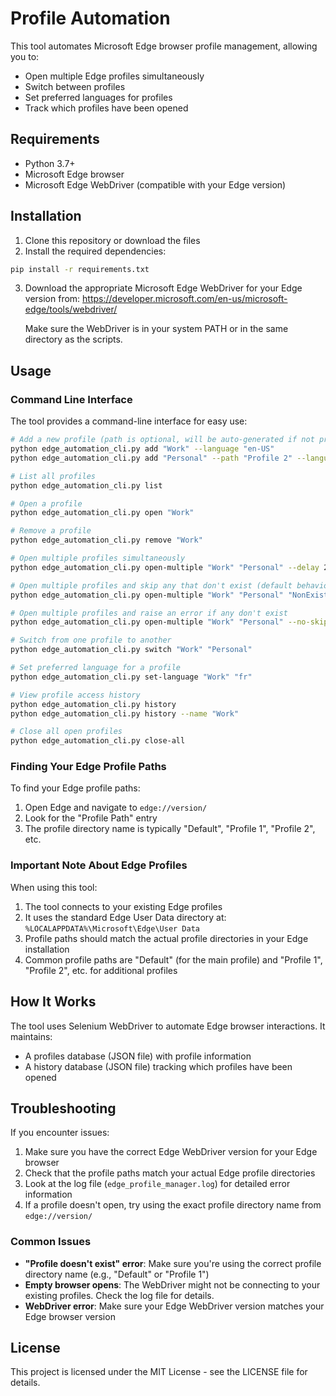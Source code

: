 # Profile Automation

This tool automates Microsoft Edge browser profile management, allowing you to:
- Open multiple Edge profiles simultaneously
- Switch between profiles
- Set preferred languages for profiles
- Track which profiles have been opened

## Requirements

- Python 3.7+
- Microsoft Edge browser
- Microsoft Edge WebDriver (compatible with your Edge version)

## Installation

1. Clone this repository or download the files
2. Install the required dependencies:

```bash
pip install -r requirements.txt
```

3. Download the appropriate Microsoft Edge WebDriver for your Edge version from:
   https://developer.microsoft.com/en-us/microsoft-edge/tools/webdriver/

   Make sure the WebDriver is in your system PATH or in the same directory as the scripts.

## Usage

### Command Line Interface

The tool provides a command-line interface for easy use:

```bash
# Add a new profile (path is optional, will be auto-generated if not provided)
python edge_automation_cli.py add "Work" --language "en-US"
python edge_automation_cli.py add "Personal" --path "Profile 2" --language "en-US"

# List all profiles
python edge_automation_cli.py list

# Open a profile
python edge_automation_cli.py open "Work"

# Remove a profile
python edge_automation_cli.py remove "Work"

# Open multiple profiles simultaneously
python edge_automation_cli.py open-multiple "Work" "Personal" --delay 2

# Open multiple profiles and skip any that don't exist (default behavior)
python edge_automation_cli.py open-multiple "Work" "Personal" "NonExistentProfile"

# Open multiple profiles and raise an error if any don't exist
python edge_automation_cli.py open-multiple "Work" "Personal" --no-skip

# Switch from one profile to another
python edge_automation_cli.py switch "Work" "Personal"

# Set preferred language for a profile
python edge_automation_cli.py set-language "Work" "fr"

# View profile access history
python edge_automation_cli.py history
python edge_automation_cli.py history --name "Work"

# Close all open profiles
python edge_automation_cli.py close-all
```

### Finding Your Edge Profile Paths

To find your Edge profile paths:

1. Open Edge and navigate to `edge://version/`
2. Look for the "Profile Path" entry
3. The profile directory name is typically "Default", "Profile 1", "Profile 2", etc.

### Important Note About Edge Profiles

When using this tool:

1. The tool connects to your existing Edge profiles
2. It uses the standard Edge User Data directory at: `%LOCALAPPDATA%\Microsoft\Edge\User Data`
3. Profile paths should match the actual profile directories in your Edge installation
4. Common profile paths are "Default" (for the main profile) and "Profile 1", "Profile 2", etc. for additional profiles

## How It Works

The tool uses Selenium WebDriver to automate Edge browser interactions. It maintains:
- A profiles database (JSON file) with profile information
- A history database (JSON file) tracking which profiles have been opened

## Troubleshooting

If you encounter issues:

1. Make sure you have the correct Edge WebDriver version for your Edge browser
2. Check that the profile paths match your actual Edge profile directories
3. Look at the log file (`edge_profile_manager.log`) for detailed error information
4. If a profile doesn't open, try using the exact profile directory name from `edge://version/`

### Common Issues

- **"Profile doesn't exist" error**: Make sure you're using the correct profile directory name (e.g., "Default" or "Profile 1")
- **Empty browser opens**: The WebDriver might not be connecting to your existing profiles. Check the log file for details.
- **WebDriver error**: Make sure your Edge WebDriver version matches your Edge browser version

## License

This project is licensed under the MIT License - see the LICENSE file for details.
